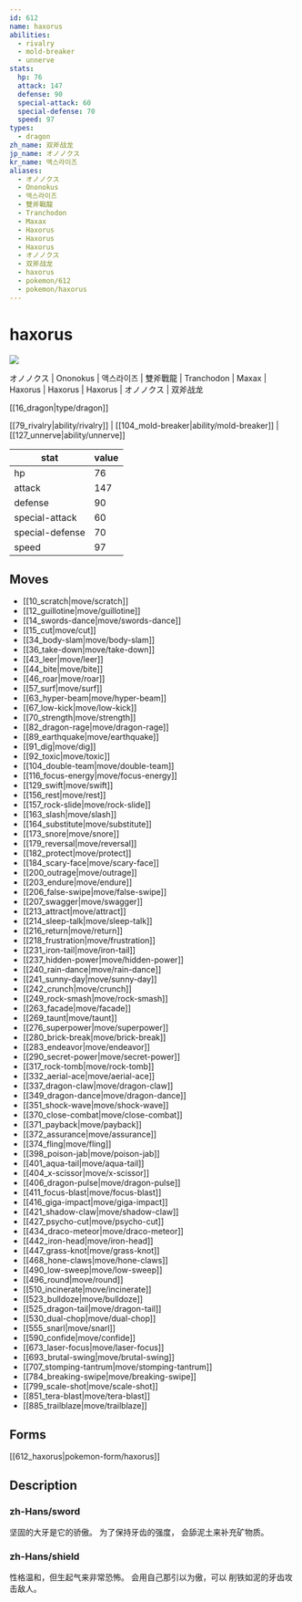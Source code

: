 ```yaml
---
id: 612
name: haxorus
abilities:
  - rivalry
  - mold-breaker
  - unnerve
stats:
  hp: 76
  attack: 147
  defense: 90
  special-attack: 60
  special-defense: 70
  speed: 97
types:
  - dragon
zh_name: 双斧战龙
jp_name: オノノクス
kr_name: 액스라이즈
aliases:
  - オノノクス
  - Ononokus
  - 액스라이즈
  - 雙斧戰龍
  - Tranchodon
  - Maxax
  - Haxorus
  - Haxorus
  - Haxorus
  - オノノクス
  - 双斧战龙
  - haxorus
  - pokemon/612
  - pokemon/haxorus
---
```

# haxorus

![](https://raw.githubusercontent.com/PokeAPI/sprites/master/sprites/pokemon/612.png)

オノノクス | Ononokus | 액스라이즈 | 雙斧戰龍 | Tranchodon | Maxax | Haxorus | Haxorus | Haxorus | オノノクス | 双斧战龙

[[16_dragon|type/dragon]]

[[79_rivalry|ability/rivalry]] | [[104_mold-breaker|ability/mold-breaker]] | [[127_unnerve|ability/unnerve]]

|stat|value|
|---|---|
|hp|76|
|attack|147|
|defense|90|
|special-attack|60|
|special-defense|70|
|speed|97|


## Moves

- [[10_scratch|move/scratch]]
- [[12_guillotine|move/guillotine]]
- [[14_swords-dance|move/swords-dance]]
- [[15_cut|move/cut]]
- [[34_body-slam|move/body-slam]]
- [[36_take-down|move/take-down]]
- [[43_leer|move/leer]]
- [[44_bite|move/bite]]
- [[46_roar|move/roar]]
- [[57_surf|move/surf]]
- [[63_hyper-beam|move/hyper-beam]]
- [[67_low-kick|move/low-kick]]
- [[70_strength|move/strength]]
- [[82_dragon-rage|move/dragon-rage]]
- [[89_earthquake|move/earthquake]]
- [[91_dig|move/dig]]
- [[92_toxic|move/toxic]]
- [[104_double-team|move/double-team]]
- [[116_focus-energy|move/focus-energy]]
- [[129_swift|move/swift]]
- [[156_rest|move/rest]]
- [[157_rock-slide|move/rock-slide]]
- [[163_slash|move/slash]]
- [[164_substitute|move/substitute]]
- [[173_snore|move/snore]]
- [[179_reversal|move/reversal]]
- [[182_protect|move/protect]]
- [[184_scary-face|move/scary-face]]
- [[200_outrage|move/outrage]]
- [[203_endure|move/endure]]
- [[206_false-swipe|move/false-swipe]]
- [[207_swagger|move/swagger]]
- [[213_attract|move/attract]]
- [[214_sleep-talk|move/sleep-talk]]
- [[216_return|move/return]]
- [[218_frustration|move/frustration]]
- [[231_iron-tail|move/iron-tail]]
- [[237_hidden-power|move/hidden-power]]
- [[240_rain-dance|move/rain-dance]]
- [[241_sunny-day|move/sunny-day]]
- [[242_crunch|move/crunch]]
- [[249_rock-smash|move/rock-smash]]
- [[263_facade|move/facade]]
- [[269_taunt|move/taunt]]
- [[276_superpower|move/superpower]]
- [[280_brick-break|move/brick-break]]
- [[283_endeavor|move/endeavor]]
- [[290_secret-power|move/secret-power]]
- [[317_rock-tomb|move/rock-tomb]]
- [[332_aerial-ace|move/aerial-ace]]
- [[337_dragon-claw|move/dragon-claw]]
- [[349_dragon-dance|move/dragon-dance]]
- [[351_shock-wave|move/shock-wave]]
- [[370_close-combat|move/close-combat]]
- [[371_payback|move/payback]]
- [[372_assurance|move/assurance]]
- [[374_fling|move/fling]]
- [[398_poison-jab|move/poison-jab]]
- [[401_aqua-tail|move/aqua-tail]]
- [[404_x-scissor|move/x-scissor]]
- [[406_dragon-pulse|move/dragon-pulse]]
- [[411_focus-blast|move/focus-blast]]
- [[416_giga-impact|move/giga-impact]]
- [[421_shadow-claw|move/shadow-claw]]
- [[427_psycho-cut|move/psycho-cut]]
- [[434_draco-meteor|move/draco-meteor]]
- [[442_iron-head|move/iron-head]]
- [[447_grass-knot|move/grass-knot]]
- [[468_hone-claws|move/hone-claws]]
- [[490_low-sweep|move/low-sweep]]
- [[496_round|move/round]]
- [[510_incinerate|move/incinerate]]
- [[523_bulldoze|move/bulldoze]]
- [[525_dragon-tail|move/dragon-tail]]
- [[530_dual-chop|move/dual-chop]]
- [[555_snarl|move/snarl]]
- [[590_confide|move/confide]]
- [[673_laser-focus|move/laser-focus]]
- [[693_brutal-swing|move/brutal-swing]]
- [[707_stomping-tantrum|move/stomping-tantrum]]
- [[784_breaking-swipe|move/breaking-swipe]]
- [[799_scale-shot|move/scale-shot]]
- [[851_tera-blast|move/tera-blast]]
- [[885_trailblaze|move/trailblaze]]

## Forms



[[612_haxorus|pokemon-form/haxorus]]

## Description

### zh-Hans/sword

坚固的大牙是它的骄傲。
为了保持牙齿的强度，
会舔泥土来补充矿物质。

### zh-Hans/shield

性格温和，但生起气来非常恐怖。
会用自己那引以为傲，可以
削铁如泥的牙齿攻击敌人。

